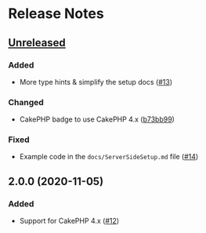 # Release Notes

## [Unreleased](https://github.com/ishanvyas22/cakephp-inertiajs/compare/2.0.0...master)

### Added
- More type hints & simplify the setup docs ([#13](https://github.com/ishanvyas22/cakephp-inertiajs/pull/13))

### Changed
- CakePHP badge to use CakePHP 4.x ([b73bb99](https://github.com/ishanvyas22/cakephp-inertiajs/commit/b73bb99656b9716aafdc17591605f8edb2b92d4b))

### Fixed
- Example code in the `docs/ServerSideSetup.md` file ([#14](https://github.com/ishanvyas22/cakephp-inertiajs/pull/14))

## 2.0.0 (2020-11-05)

### Added
- Support for CakePHP 4.x ([#12](https://github.com/ishanvyas22/cakephp-inertiajs/pull/12))
